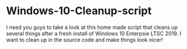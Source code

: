 # Windows-10-Cleanup-script
I need you guys to take a look at this home made script that cleans up several things after a fresh install of Windows 10 Enterpsie LTSC 2019. I want to clean up in the source code and make things look nicer!
